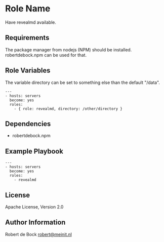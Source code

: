 Role Name
=========

Have revealmd available.

Requirements
------------

The package manager from nodejs (NPM) should be installed. robertdebock.npm can be used for that.

Role Variables
--------------

The variable directory can be set to something else than the default "/data".

```
---
- hosts: servers
  become: yes
  roles:
    - { role: revealmd, directory: /other/directory }
```

Dependencies
------------

- robertdebock.npm

Example Playbook
----------------

```
---
- hosts: servers
  become: yes
  roles:
    - revealmd
```

License
-------

Apache License, Version 2.0

Author Information
------------------

Robert de Bock <robert@meinit.nl>
